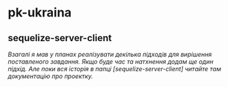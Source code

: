 # pk-ukraina

## sequelize-server-client
 
*Взагалі я мав у планах реалізувати декілька підходів для вирішення поставленого завдання. Якщо буде час та натхнення додам ще один підхід. Але поки вся історія в папці [sequelize-server-client] читайте там документацію про проектку.*